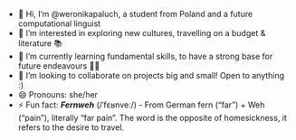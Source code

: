 - 👋 Hi, I’m @weronikapaluch, a student from Poland and a future computational linguist 
- 👀 I’m interested in exploring new cultures, travelling on a budget & literature 📚
- 🌱 I’m currently learning fundamental skills, to have a strong base for future endeavours 🚀🚀
- 💞️ I’m looking to collaborate on projects big and small! Open to anything :) 
- 😄 Pronouns: she/her
- ⚡ Fun fact: **_Fernweh_** (/ˈfɛʁnveː/) - From German fern (“far”) +‎ Weh (“pain”), literally “far pain”. The word is the opposite of homesickness, it refers to the desire to travel.

